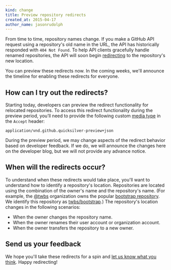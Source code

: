 ```yaml
---
kind: change
title: Preview repository redirects
created_at: 2015-04-17
author_name: jasonrudolph
---
```


From time to time, repository names change. If you make a GitHub API request using a repository's old name in the URL, the API has historically responded with `404 Not Found`. To help API clients gracefully handle renamed repositories, the API will soon begin [redirecting][redirects] to the repository's new location.

You can preview these redirects now. In the coming weeks, we'll announce the timeline for enabling these redirects for everyone.

## How can I try out the redirects?

Starting today, developers can preview the redirect functionality for relocated repositories. To access this redirect functionality during the preview period, you’ll need to provide the following custom [media type][] in the `Accept` header:

    application/vnd.github.quicksilver-preview+json

During the preview period, we may change aspects of the redirect behavior based on developer feedback. If we do, we will announce the changes here on the developer blog, but we will not provide any advance notice.

## When will the redirects occur?

To understand when these redirects would take place, you'll want to understand how to identify a repository's location. Repositories are located using the combination of the owner's name and the repository's name. (For example, the [@twbs][] organization owns the popular [bootstrap repository](https://github.com/twbs/bootstrap). We identify this repository as [twbs/bootstrap](https://github.com/twbs/bootstrap).) The repository's location changes in the following scenarios:

- When the owner changes the repository name.
- When the owner renames their user account or organization account.
- When the owner transfers the repository to a new owner.

## Send us your feedback

We hope you'll take these redirects for a spin and [let us know what you think][contact]. Happy redirecting!

[@twbs]: https://github.com/twbs
[contact]: https://github.com/contact?form%5Bsubject%5D=API+Repository+Redirects
[media type]: /v3/media/
[redirects]: /v3/#http-redirects
